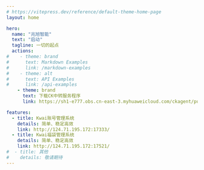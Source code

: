 ```yaml
---
# https://vitepress.dev/reference/default-theme-home-page
layout: home

hero:
  name: "兆旭智能"
  text: "启动"
  tagline: 一切的起点
  actions:
#    - theme: brand
#      text: Markdown Examples
#      link: /markdown-examples
#    - theme: alt
#      text: API Examples
#      link: /api-examples
    - theme: brand
      text: 下载CK中转服务程序
      link: https://sh1-e777.obs.cn-east-3.myhuaweicloud.com/ckagent/publish/CK%E4%B8%AD%E8%BD%AC%E6%9C%8D%E5%8A%A1v1.6S%2020241113.zip

features:
  - title: Kwai账号管理系统
    details: 简单、稳定高效
    link: http://124.71.195.172:17333/
  - title: Kwai福袋管理系统
    details: 简单、稳定高效
    link: http://124.71.195.172:17521/
#  - title: 其他
#    details: 敬请期待
---
```


